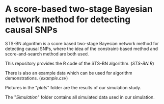 # A score-based two-stage Bayesian network method for detecting causal SNPs

STS-BN algorithm is a score based two-stage Bayesian network method for detecting causal SNPs, where the idea of the constraint-based method and score-and-search method are both used. 

This repository provides the R code of the STS-BN algorithm. (*STS-BN.R*)

There is also an example data which can be used for algorithm demonstrations. (*example.csv*)

Pictures in the "*plots*" folder are the results of our simulation study.

The "*Simulation*" folder contains all simulated data used in our simulation.

